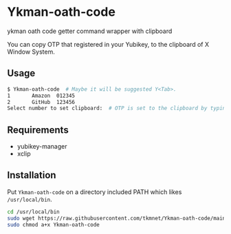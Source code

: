 # Ykman-oath-code
ykman oath code getter command wrapper with clipboard

You can copy OTP that registered in your Yubikey, to the clipboard of X Window System.

## Usage
```sh
$ Ykman-oath-code  # Maybe it will be suggested Y<Tab>.
1       Amazon  012345
2       GitHub  123456
Select number to set clipboard:  # OTP is set to the clipboard by typing the number on the left.
```

## Requirements
+ yubikey-manager
+ xclip

## Installation
Put `Ykman-oath-code` on a directory included PATH which likes `/usr/local/bin`.
```sh
cd /usr/local/bin
sudo wget https://raw.githubusercontent.com/tkmnet/Ykman-oath-code/main/Ykman-oath-code
sudo chmod a+x Ykman-oath-code
```
